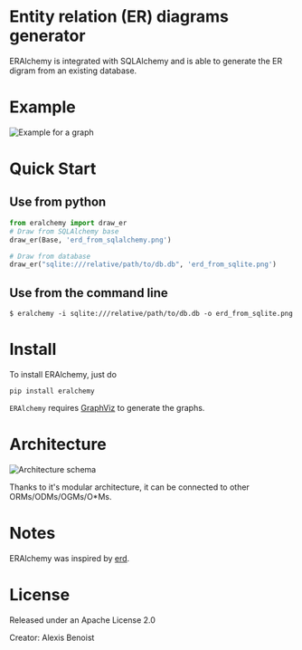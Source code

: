 # Entity relation (ER) diagrams generator

ERAlchemy is integrated with SQLAlchemy and is able to  generate the ER digram from an existing database.

# Example
![Example for a graph](https://raw.githubusercontent.com/Alexis-benoist/eralchemy/master/graph_example.png?raw=true "Example for a graph")

# Quick Start 
## Use from python
```python
from eralchemy import draw_er
# Draw from SQLAlchemy base
draw_er(Base, 'erd_from_sqlalchemy.png')

# Draw from database
draw_er("sqlite:///relative/path/to/db.db", 'erd_from_sqlite.png')
``` 

## Use from the command line

    $ eralchemy -i sqlite:///relative/path/to/db.db -o erd_from_sqlite.png


# Install
To install ERAlchemy, just do

    pip install eralchemy
    
`ERAlchemy` requires [GraphViz](http://www.graphviz.org/Download.php) to generate the graphs.

# Architecture
![Architecture schema](https://raw.githubusercontent.com/Alexis-benoist/eralchemy/master/eralchemy_architecture.png?raw=true "Architecture schema")

Thanks to it's modular architecture, it can be connected to other ORMs/ODMs/OGMs/O*Ms.

# Notes
ERAlchemy was inspired by [erd](https://github.com/BurntSushi/erd).

# License
Released under an Apache License 2.0

Creator: Alexis Benoist
